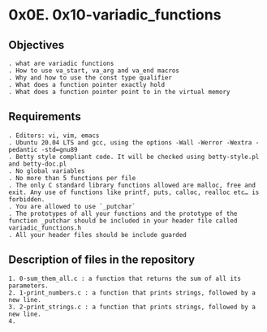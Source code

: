 # 0x0E. 0x10-variadic_functions 

## Objectives

	. what are variadic functions
	. How to use va_start, va_arg and va_end macros
	. Why and how to use the const type qualifier
	. What does a function pointer exactly hold
	. What does a function pointer point to in the virtual memory

## Requirements

	. Editors: vi, vim, emacs
	. Ubuntu 20.04 LTS and gcc, using the options -Wall -Werror -Wextra -pedantic -std=gnu89
	. Betty style compliant code. It will be checked using betty-style.pl and betty-doc.pl
	. No global variables
	. No more than 5 functions per file
	. The only C standard library functions allowed are malloc, free and exit. Any use of functions like printf, puts, calloc, realloc etc… is forbidden.
	. You are allowed to use `_putchar`
	. The prototypes of all your functions and the prototype of the function _putchar should be included in your header file called variadic_functions.h
	. All your header files should be include guarded

## Description of files in the repository

	1. 0-sum_them_all.c : a function that returns the sum of all its parameters. 
	2. 1-print_numbers.c : a function that prints strings, followed by a new line.
	3. 2-print_strings.c : a function that prints strings, followed by a new line.
	4. 

